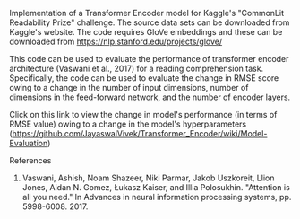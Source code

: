 Implementation of a Transformer Encoder model for Kaggle's "CommonLit Readability Prize" challenge. The source data sets can be downloaded from Kaggle's website. The code requires GloVe embeddings and these can be downloaded from https://nlp.stanford.edu/projects/glove/

This code can be used to evaluate the performance of transformer encoder architecture (Vaswani et al., 2017) for a reading comprehension task. Specifically,  the code can be used to evaluate the change in RMSE score owing to a change in the number of input dimensions, number of dimensions in the feed-forward network, and the number of encoder layers. 

Click on this link to view the change in model's performance (in terms of RMSE value) owing to a change in the model's hyperparameters (https://github.com/JayaswalVivek/Transformer_Encoder/wiki/Model-Evaluation)

References
1. Vaswani, Ashish, Noam Shazeer, Niki Parmar, Jakob Uszkoreit, Llion Jones, Aidan N. Gomez, Łukasz Kaiser, and Illia Polosukhin. "Attention is all you need." In Advances in neural information processing systems, pp. 5998-6008. 2017.
